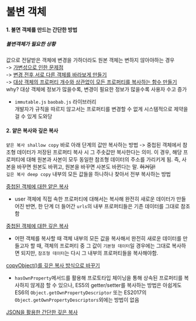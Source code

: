 # 불변 객체
#### 1. 불면 객체를 만드는 간단한 방법
##### 불변객체가 필요한 상황
값으로 전달받은 객체에 변경을 가하더라도 원본 객체는 변하지 않아야하는 경우\
    -> [가변성으로 인한 문제점](https://github.com/Hyerim926/Javascript-study/blob/main/01_%EB%8D%B0%EC%9D%B4%ED%84%B0%20%ED%83%80%EC%9E%85/05_%EB%B6%88%EB%B3%80%20%EA%B0%9D%EC%B2%B4/problem.js) \
    -> [변경 전후 서로 다른 객체를 바라보게 만들기](https://github.com/Hyerim926/Javascript-study/blob/main/01_%EB%8D%B0%EC%9D%B4%ED%84%B0%20%ED%83%80%EC%9E%85/05_%EB%B6%88%EB%B3%80%20%EA%B0%9D%EC%B2%B4/solve.js) \
    -> [대상 객체의 프로퍼티 개수와 상관없이 모든 프로퍼티를 복사하는 함수 만들기](https://github.com/Hyerim926/Javascript-study/blob/main/01_%EB%8D%B0%EC%9D%B4%ED%84%B0%20%ED%83%80%EC%9E%85/05_%EB%B6%88%EB%B3%80%20%EA%B0%9D%EC%B2%B4/shallowCopy.js) why? 대상 객체에 정보가 많을수록, 변경이 필요한 정보가 많을수록 사용자 수고 증가
- `immutable.js` `baobab.js` 라이브러리\
개발자가 규칙을 따르지 않고서는 프로퍼티를 변경할 수 없게 시스템적으로 제약을 걸 수 있게 도와당
#### 2. 얕은 복사와 깊은 복사
`얕은 복사 shallow copy` 바로 아래 단계의 값만 복사하는 방법 -> 중첩된 객체에서 참조형 데이터가 저장된 프로퍼티 복사 시 그 주솟값만 복사한다는 의미. 이 경우, 해당 프로퍼티에 대해 원본과 사본이 모두 동일한 참조형 데이터의 주소를 가리키게 됨. 즉, 사본을 바꾸면 원본도 바뀌고, 원본을 바꾸면 사본도 바뀐다는 말. ~~허거덩!~~\
`깊은 복사 deep copy` 내부의 모든 값들을 하나하나 찾아서 전부 복사하는 방법

[중첩된 객체에 대한 얕은 복사](https://github.com/Hyerim926/Javascript-study/blob/main/01_%EB%8D%B0%EC%9D%B4%ED%84%B0%20%ED%83%80%EC%9E%85/05_%EB%B6%88%EB%B3%80%20%EA%B0%9D%EC%B2%B4/nestedObjectShallowCopy.js) 

- user 객체에 직접 속한 프로퍼티에 대해서는 복사해 완전히 새로운 데이터가 만들어진 반면, 한 단계 더 들어간 `urls`의 내부 프로퍼티들은 기존 데이터를 그대로 참조함

[중첩된 객체에 대한 깊은 복사]()
- 어떤 객체를 복사할 때 객체 내부의 모든 값을 복사해서 완전히 새로운 데이터를 만들고자 할 때, 객체의 프로퍼티 중 그 값이 `기본형 데이터`일 경우에는 그대로 복사하면 되지만, `참조형 데이터`는 다시 그 내부의 프로퍼티들을 복사해야함.

[copyObject()를 깊은 복사 방식으로 바꾸기]()
- `hasOwnProperty`메서드를 활용해 프로토타입 체이닝을 통해 상속된 프로퍼티를 복사하지 않게끔 할 수 있으나, ES5의 getter/setter를 복사하는 방법은 아쉽게도 ES6의 `Object.getOwnPropertyDescriptor` 또는 ES2017의 `Object.getOwnPropertyDescriptors`외에는 방법이 없음

[JSON을 활용한 간단한 깊은 복사]()


